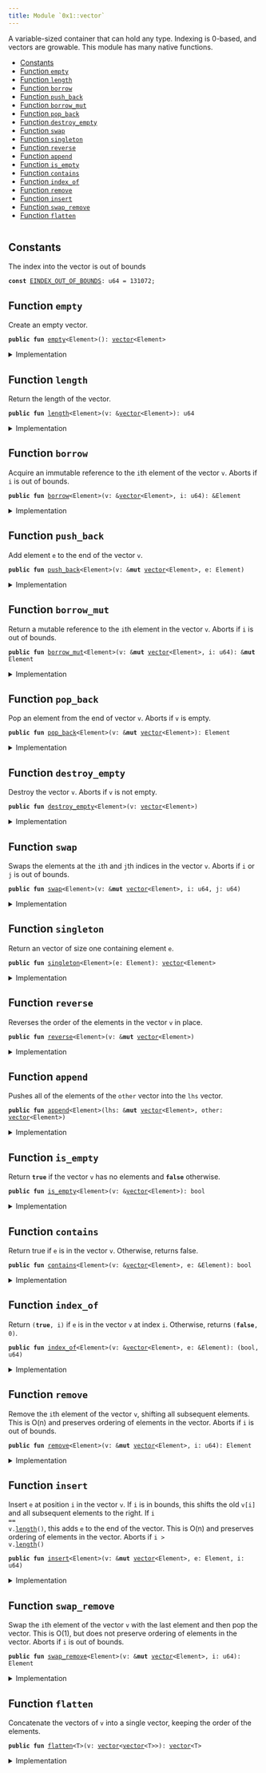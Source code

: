 ```yaml
---
title: Module `0x1::vector`
---
```


A variable-sized container that can hold any type. Indexing is 0-based, and
vectors are growable. This module has many native functions.


-  [Constants](#@Constants_0)
-  [Function `empty`](#0x1_vector_empty)
-  [Function `length`](#0x1_vector_length)
-  [Function `borrow`](#0x1_vector_borrow)
-  [Function `push_back`](#0x1_vector_push_back)
-  [Function `borrow_mut`](#0x1_vector_borrow_mut)
-  [Function `pop_back`](#0x1_vector_pop_back)
-  [Function `destroy_empty`](#0x1_vector_destroy_empty)
-  [Function `swap`](#0x1_vector_swap)
-  [Function `singleton`](#0x1_vector_singleton)
-  [Function `reverse`](#0x1_vector_reverse)
-  [Function `append`](#0x1_vector_append)
-  [Function `is_empty`](#0x1_vector_is_empty)
-  [Function `contains`](#0x1_vector_contains)
-  [Function `index_of`](#0x1_vector_index_of)
-  [Function `remove`](#0x1_vector_remove)
-  [Function `insert`](#0x1_vector_insert)
-  [Function `swap_remove`](#0x1_vector_swap_remove)
-  [Function `flatten`](#0x1_vector_flatten)


<pre><code></code></pre>



<a name="@Constants_0"></a>

## Constants


<a name="0x1_vector_EINDEX_OUT_OF_BOUNDS"></a>

The index into the vector is out of bounds


<pre><code><b>const</b> <a href="../move-stdlib/vector.md#0x1_vector_EINDEX_OUT_OF_BOUNDS">EINDEX_OUT_OF_BOUNDS</a>: u64 = 131072;
</code></pre>



<a name="0x1_vector_empty"></a>

## Function `empty`

Create an empty vector.


<pre><code><b>public</b> <b>fun</b> <a href="../move-stdlib/vector.md#0x1_vector_empty">empty</a>&lt;Element&gt;(): <a href="../move-stdlib/vector.md#0x1_vector">vector</a>&lt;Element&gt;
</code></pre>



<details>
<summary>Implementation</summary>


<pre><code><b>public</b> <b>native</b> <b>fun</b> <a href="../move-stdlib/vector.md#0x1_vector_empty">empty</a>&lt;Element&gt;(): <a href="../move-stdlib/vector.md#0x1_vector">vector</a>&lt;Element&gt;;
</code></pre>



</details>

<a name="0x1_vector_length"></a>

## Function `length`

Return the length of the vector.


<pre><code><b>public</b> <b>fun</b> <a href="../move-stdlib/vector.md#0x1_vector_length">length</a>&lt;Element&gt;(v: &<a href="../move-stdlib/vector.md#0x1_vector">vector</a>&lt;Element&gt;): u64
</code></pre>



<details>
<summary>Implementation</summary>


<pre><code><b>public</b> <b>native</b> <b>fun</b> <a href="../move-stdlib/vector.md#0x1_vector_length">length</a>&lt;Element&gt;(v: &<a href="../move-stdlib/vector.md#0x1_vector">vector</a>&lt;Element&gt;): u64;
</code></pre>



</details>

<a name="0x1_vector_borrow"></a>

## Function `borrow`

Acquire an immutable reference to the <code>i</code>th element of the vector <code>v</code>.
Aborts if <code>i</code> is out of bounds.


<pre><code><b>public</b> <b>fun</b> <a href="../move-stdlib/vector.md#0x1_vector_borrow">borrow</a>&lt;Element&gt;(v: &<a href="../move-stdlib/vector.md#0x1_vector">vector</a>&lt;Element&gt;, i: u64): &Element
</code></pre>



<details>
<summary>Implementation</summary>


<pre><code><b>public</b> <b>native</b> <b>fun</b> <a href="../move-stdlib/vector.md#0x1_vector_borrow">borrow</a>&lt;Element&gt;(v: &<a href="../move-stdlib/vector.md#0x1_vector">vector</a>&lt;Element&gt;, i: u64): &Element;
</code></pre>



</details>

<a name="0x1_vector_push_back"></a>

## Function `push_back`

Add element <code>e</code> to the end of the vector <code>v</code>.


<pre><code><b>public</b> <b>fun</b> <a href="../move-stdlib/vector.md#0x1_vector_push_back">push_back</a>&lt;Element&gt;(v: &<b>mut</b> <a href="../move-stdlib/vector.md#0x1_vector">vector</a>&lt;Element&gt;, e: Element)
</code></pre>



<details>
<summary>Implementation</summary>


<pre><code><b>public</b> <b>native</b> <b>fun</b> <a href="../move-stdlib/vector.md#0x1_vector_push_back">push_back</a>&lt;Element&gt;(v: &<b>mut</b> <a href="../move-stdlib/vector.md#0x1_vector">vector</a>&lt;Element&gt;, e: Element);
</code></pre>



</details>

<a name="0x1_vector_borrow_mut"></a>

## Function `borrow_mut`

Return a mutable reference to the <code>i</code>th element in the vector <code>v</code>.
Aborts if <code>i</code> is out of bounds.


<pre><code><b>public</b> <b>fun</b> <a href="../move-stdlib/vector.md#0x1_vector_borrow_mut">borrow_mut</a>&lt;Element&gt;(v: &<b>mut</b> <a href="../move-stdlib/vector.md#0x1_vector">vector</a>&lt;Element&gt;, i: u64): &<b>mut</b> Element
</code></pre>



<details>
<summary>Implementation</summary>


<pre><code><b>public</b> <b>native</b> <b>fun</b> <a href="../move-stdlib/vector.md#0x1_vector_borrow_mut">borrow_mut</a>&lt;Element&gt;(v: &<b>mut</b> <a href="../move-stdlib/vector.md#0x1_vector">vector</a>&lt;Element&gt;, i: u64): &<b>mut</b> Element;
</code></pre>



</details>

<a name="0x1_vector_pop_back"></a>

## Function `pop_back`

Pop an element from the end of vector <code>v</code>.
Aborts if <code>v</code> is empty.


<pre><code><b>public</b> <b>fun</b> <a href="../move-stdlib/vector.md#0x1_vector_pop_back">pop_back</a>&lt;Element&gt;(v: &<b>mut</b> <a href="../move-stdlib/vector.md#0x1_vector">vector</a>&lt;Element&gt;): Element
</code></pre>



<details>
<summary>Implementation</summary>


<pre><code><b>public</b> <b>native</b> <b>fun</b> <a href="../move-stdlib/vector.md#0x1_vector_pop_back">pop_back</a>&lt;Element&gt;(v: &<b>mut</b> <a href="../move-stdlib/vector.md#0x1_vector">vector</a>&lt;Element&gt;): Element;
</code></pre>



</details>

<a name="0x1_vector_destroy_empty"></a>

## Function `destroy_empty`

Destroy the vector <code>v</code>.
Aborts if <code>v</code> is not empty.


<pre><code><b>public</b> <b>fun</b> <a href="../move-stdlib/vector.md#0x1_vector_destroy_empty">destroy_empty</a>&lt;Element&gt;(v: <a href="../move-stdlib/vector.md#0x1_vector">vector</a>&lt;Element&gt;)
</code></pre>



<details>
<summary>Implementation</summary>


<pre><code><b>public</b> <b>native</b> <b>fun</b> <a href="../move-stdlib/vector.md#0x1_vector_destroy_empty">destroy_empty</a>&lt;Element&gt;(v: <a href="../move-stdlib/vector.md#0x1_vector">vector</a>&lt;Element&gt;);
</code></pre>



</details>

<a name="0x1_vector_swap"></a>

## Function `swap`

Swaps the elements at the <code>i</code>th and <code>j</code>th indices in the vector <code>v</code>.
Aborts if <code>i</code> or <code>j</code> is out of bounds.


<pre><code><b>public</b> <b>fun</b> <a href="../move-stdlib/vector.md#0x1_vector_swap">swap</a>&lt;Element&gt;(v: &<b>mut</b> <a href="../move-stdlib/vector.md#0x1_vector">vector</a>&lt;Element&gt;, i: u64, j: u64)
</code></pre>



<details>
<summary>Implementation</summary>


<pre><code><b>public</b> <b>native</b> <b>fun</b> <a href="../move-stdlib/vector.md#0x1_vector_swap">swap</a>&lt;Element&gt;(v: &<b>mut</b> <a href="../move-stdlib/vector.md#0x1_vector">vector</a>&lt;Element&gt;, i: u64, j: u64);
</code></pre>



</details>

<a name="0x1_vector_singleton"></a>

## Function `singleton`

Return an vector of size one containing element <code>e</code>.


<pre><code><b>public</b> <b>fun</b> <a href="../move-stdlib/vector.md#0x1_vector_singleton">singleton</a>&lt;Element&gt;(e: Element): <a href="../move-stdlib/vector.md#0x1_vector">vector</a>&lt;Element&gt;
</code></pre>



<details>
<summary>Implementation</summary>


<pre><code><b>public</b> <b>fun</b> <a href="../move-stdlib/vector.md#0x1_vector_singleton">singleton</a>&lt;Element&gt;(e: Element): <a href="../move-stdlib/vector.md#0x1_vector">vector</a>&lt;Element&gt; {
    <b>let</b> <b>mut</b> v = <a href="../move-stdlib/vector.md#0x1_vector_empty">empty</a>();
    v.<a href="../move-stdlib/vector.md#0x1_vector_push_back">push_back</a>(e);
    v
}
</code></pre>



</details>

<a name="0x1_vector_reverse"></a>

## Function `reverse`

Reverses the order of the elements in the vector <code>v</code> in place.


<pre><code><b>public</b> <b>fun</b> <a href="../move-stdlib/vector.md#0x1_vector_reverse">reverse</a>&lt;Element&gt;(v: &<b>mut</b> <a href="../move-stdlib/vector.md#0x1_vector">vector</a>&lt;Element&gt;)
</code></pre>



<details>
<summary>Implementation</summary>


<pre><code><b>public</b> <b>fun</b> <a href="../move-stdlib/vector.md#0x1_vector_reverse">reverse</a>&lt;Element&gt;(v: &<b>mut</b> <a href="../move-stdlib/vector.md#0x1_vector">vector</a>&lt;Element&gt;) {
    <b>let</b> len = v.<a href="../move-stdlib/vector.md#0x1_vector_length">length</a>();
    <b>if</b> (len == 0) <b>return</b> ();

    <b>let</b> <b>mut</b> front_index = 0;
    <b>let</b> <b>mut</b> back_index = len - 1;
    <b>while</b> (front_index &lt; back_index) {
        v.<a href="../move-stdlib/vector.md#0x1_vector_swap">swap</a>(front_index, back_index);
        front_index = front_index + 1;
        back_index = back_index - 1;
    }
}
</code></pre>



</details>

<a name="0x1_vector_append"></a>

## Function `append`

Pushes all of the elements of the <code>other</code> vector into the <code>lhs</code> vector.


<pre><code><b>public</b> <b>fun</b> <a href="../move-stdlib/vector.md#0x1_vector_append">append</a>&lt;Element&gt;(lhs: &<b>mut</b> <a href="../move-stdlib/vector.md#0x1_vector">vector</a>&lt;Element&gt;, other: <a href="../move-stdlib/vector.md#0x1_vector">vector</a>&lt;Element&gt;)
</code></pre>



<details>
<summary>Implementation</summary>


<pre><code><b>public</b> <b>fun</b> <a href="../move-stdlib/vector.md#0x1_vector_append">append</a>&lt;Element&gt;(lhs: &<b>mut</b> <a href="../move-stdlib/vector.md#0x1_vector">vector</a>&lt;Element&gt;, other: <a href="../move-stdlib/vector.md#0x1_vector">vector</a>&lt;Element&gt;) {
    other.do!(|e| lhs.<a href="../move-stdlib/vector.md#0x1_vector_push_back">push_back</a>(e));
}
</code></pre>



</details>

<a name="0x1_vector_is_empty"></a>

## Function `is_empty`

Return <code><b>true</b></code> if the vector <code>v</code> has no elements and <code><b>false</b></code> otherwise.


<pre><code><b>public</b> <b>fun</b> <a href="../move-stdlib/vector.md#0x1_vector_is_empty">is_empty</a>&lt;Element&gt;(v: &<a href="../move-stdlib/vector.md#0x1_vector">vector</a>&lt;Element&gt;): bool
</code></pre>



<details>
<summary>Implementation</summary>


<pre><code><b>public</b> <b>fun</b> <a href="../move-stdlib/vector.md#0x1_vector_is_empty">is_empty</a>&lt;Element&gt;(v: &<a href="../move-stdlib/vector.md#0x1_vector">vector</a>&lt;Element&gt;): bool {
    v.<a href="../move-stdlib/vector.md#0x1_vector_length">length</a>() == 0
}
</code></pre>



</details>

<a name="0x1_vector_contains"></a>

## Function `contains`

Return true if <code>e</code> is in the vector <code>v</code>.
Otherwise, returns false.


<pre><code><b>public</b> <b>fun</b> <a href="../move-stdlib/vector.md#0x1_vector_contains">contains</a>&lt;Element&gt;(v: &<a href="../move-stdlib/vector.md#0x1_vector">vector</a>&lt;Element&gt;, e: &Element): bool
</code></pre>



<details>
<summary>Implementation</summary>


<pre><code><b>public</b> <b>fun</b> <a href="../move-stdlib/vector.md#0x1_vector_contains">contains</a>&lt;Element&gt;(v: &<a href="../move-stdlib/vector.md#0x1_vector">vector</a>&lt;Element&gt;, e: &Element): bool {
    <b>let</b> <b>mut</b> i = 0;
    <b>let</b> len = v.<a href="../move-stdlib/vector.md#0x1_vector_length">length</a>();
    <b>while</b> (i &lt; len) {
        <b>if</b> (&v[i] == e) <b>return</b> <b>true</b>;
        i = i + 1;
    };
    <b>false</b>
}
</code></pre>



</details>

<a name="0x1_vector_index_of"></a>

## Function `index_of`

Return <code>(<b>true</b>, i)</code> if <code>e</code> is in the vector <code>v</code> at index <code>i</code>.
Otherwise, returns <code>(<b>false</b>, 0)</code>.


<pre><code><b>public</b> <b>fun</b> <a href="../move-stdlib/vector.md#0x1_vector_index_of">index_of</a>&lt;Element&gt;(v: &<a href="../move-stdlib/vector.md#0x1_vector">vector</a>&lt;Element&gt;, e: &Element): (bool, u64)
</code></pre>



<details>
<summary>Implementation</summary>


<pre><code><b>public</b> <b>fun</b> <a href="../move-stdlib/vector.md#0x1_vector_index_of">index_of</a>&lt;Element&gt;(v: &<a href="../move-stdlib/vector.md#0x1_vector">vector</a>&lt;Element&gt;, e: &Element): (bool, u64) {
    <b>let</b> <b>mut</b> i = 0;
    <b>let</b> len = v.<a href="../move-stdlib/vector.md#0x1_vector_length">length</a>();
    <b>while</b> (i &lt; len) {
        <b>if</b> (&v[i] == e) <b>return</b> (<b>true</b>, i);
        i = i + 1;
    };
    (<b>false</b>, 0)
}
</code></pre>



</details>

<a name="0x1_vector_remove"></a>

## Function `remove`

Remove the <code>i</code>th element of the vector <code>v</code>, shifting all subsequent elements.
This is O(n) and preserves ordering of elements in the vector.
Aborts if <code>i</code> is out of bounds.


<pre><code><b>public</b> <b>fun</b> <a href="../move-stdlib/vector.md#0x1_vector_remove">remove</a>&lt;Element&gt;(v: &<b>mut</b> <a href="../move-stdlib/vector.md#0x1_vector">vector</a>&lt;Element&gt;, i: u64): Element
</code></pre>



<details>
<summary>Implementation</summary>


<pre><code><b>public</b> <b>fun</b> <a href="../move-stdlib/vector.md#0x1_vector_remove">remove</a>&lt;Element&gt;(v: &<b>mut</b> <a href="../move-stdlib/vector.md#0x1_vector">vector</a>&lt;Element&gt;, <b>mut</b> i: u64): Element {
    <b>let</b> <b>mut</b> len = v.<a href="../move-stdlib/vector.md#0x1_vector_length">length</a>();
    // i out of bounds; <b>abort</b>
    <b>if</b> (i &gt;= len) <b>abort</b> <a href="../move-stdlib/vector.md#0x1_vector_EINDEX_OUT_OF_BOUNDS">EINDEX_OUT_OF_BOUNDS</a>;

    len = len - 1;
    <b>while</b> (i &lt; len) v.<a href="../move-stdlib/vector.md#0x1_vector_swap">swap</a>(i, {
        i = i + 1;
        i
    });
    v.<a href="../move-stdlib/vector.md#0x1_vector_pop_back">pop_back</a>()
}
</code></pre>



</details>

<a name="0x1_vector_insert"></a>

## Function `insert`

Insert <code>e</code> at position <code>i</code> in the vector <code>v</code>.
If <code>i</code> is in bounds, this shifts the old <code>v[i]</code> and all subsequent elements to the right.
If <code>i == v.<a href="../move-stdlib/vector.md#0x1_vector_length">length</a>()</code>, this adds <code>e</code> to the end of the vector.
This is O(n) and preserves ordering of elements in the vector.
Aborts if <code>i &gt; v.<a href="../move-stdlib/vector.md#0x1_vector_length">length</a>()</code>


<pre><code><b>public</b> <b>fun</b> <a href="../move-stdlib/vector.md#0x1_vector_insert">insert</a>&lt;Element&gt;(v: &<b>mut</b> <a href="../move-stdlib/vector.md#0x1_vector">vector</a>&lt;Element&gt;, e: Element, i: u64)
</code></pre>



<details>
<summary>Implementation</summary>


<pre><code><b>public</b> <b>fun</b> <a href="../move-stdlib/vector.md#0x1_vector_insert">insert</a>&lt;Element&gt;(v: &<b>mut</b> <a href="../move-stdlib/vector.md#0x1_vector">vector</a>&lt;Element&gt;, e: Element, <b>mut</b> i: u64) {
    <b>let</b> len = v.<a href="../move-stdlib/vector.md#0x1_vector_length">length</a>();
    // i too big <b>abort</b>
    <b>if</b> (i &gt; len) <b>abort</b> <a href="../move-stdlib/vector.md#0x1_vector_EINDEX_OUT_OF_BOUNDS">EINDEX_OUT_OF_BOUNDS</a>;

    v.<a href="../move-stdlib/vector.md#0x1_vector_push_back">push_back</a>(e);
    <b>while</b> (i &lt; len) {
        v.<a href="../move-stdlib/vector.md#0x1_vector_swap">swap</a>(i, len);
        i = i + 1
    }
}
</code></pre>



</details>

<a name="0x1_vector_swap_remove"></a>

## Function `swap_remove`

Swap the <code>i</code>th element of the vector <code>v</code> with the last element and then pop the vector.
This is O(1), but does not preserve ordering of elements in the vector.
Aborts if <code>i</code> is out of bounds.


<pre><code><b>public</b> <b>fun</b> <a href="../move-stdlib/vector.md#0x1_vector_swap_remove">swap_remove</a>&lt;Element&gt;(v: &<b>mut</b> <a href="../move-stdlib/vector.md#0x1_vector">vector</a>&lt;Element&gt;, i: u64): Element
</code></pre>



<details>
<summary>Implementation</summary>


<pre><code><b>public</b> <b>fun</b> <a href="../move-stdlib/vector.md#0x1_vector_swap_remove">swap_remove</a>&lt;Element&gt;(v: &<b>mut</b> <a href="../move-stdlib/vector.md#0x1_vector">vector</a>&lt;Element&gt;, i: u64): Element {
    <b>assert</b>!(v.<a href="../move-stdlib/vector.md#0x1_vector_length">length</a>() != 0, <a href="../move-stdlib/vector.md#0x1_vector_EINDEX_OUT_OF_BOUNDS">EINDEX_OUT_OF_BOUNDS</a>);
    <b>let</b> last_idx = v.<a href="../move-stdlib/vector.md#0x1_vector_length">length</a>() - 1;
    v.<a href="../move-stdlib/vector.md#0x1_vector_swap">swap</a>(i, last_idx);
    v.<a href="../move-stdlib/vector.md#0x1_vector_pop_back">pop_back</a>()
}
</code></pre>



</details>

<a name="0x1_vector_flatten"></a>

## Function `flatten`

Concatenate the vectors of <code>v</code> into a single vector, keeping the order of the elements.


<pre><code><b>public</b> <b>fun</b> <a href="../move-stdlib/vector.md#0x1_vector_flatten">flatten</a>&lt;T&gt;(v: <a href="../move-stdlib/vector.md#0x1_vector">vector</a>&lt;<a href="../move-stdlib/vector.md#0x1_vector">vector</a>&lt;T&gt;&gt;): <a href="../move-stdlib/vector.md#0x1_vector">vector</a>&lt;T&gt;
</code></pre>



<details>
<summary>Implementation</summary>


<pre><code><b>public</b> <b>fun</b> <a href="../move-stdlib/vector.md#0x1_vector_flatten">flatten</a>&lt;T&gt;(v: <a href="../move-stdlib/vector.md#0x1_vector">vector</a>&lt;<a href="../move-stdlib/vector.md#0x1_vector">vector</a>&lt;T&gt;&gt;): <a href="../move-stdlib/vector.md#0x1_vector">vector</a>&lt;T&gt; {
    <b>let</b> <b>mut</b> r = <a href="../move-stdlib/vector.md#0x1_vector">vector</a>[];
    v.do!(|u| r.<a href="../move-stdlib/vector.md#0x1_vector_append">append</a>(u));
    r
}
</code></pre>



</details>
